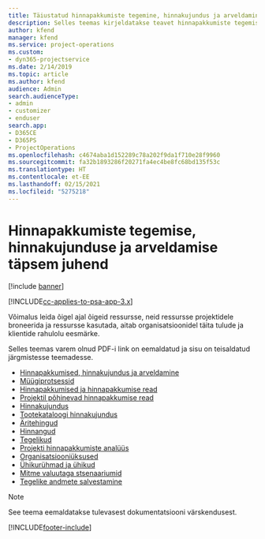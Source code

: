 ```yaml
---
title: Täiustatud hinnapakkumiste tegemine, hinnakujundus ja arveldamine
description: Selles teemas kirjeldatakse teavet hinnapakkumiste tegemise, arveldamise ja hinnakujunduse kohta rakenduses Project Service Automation.
author: kfend
manager: kfend
ms.service: project-operations
ms.custom:
- dyn365-projectservice
ms.date: 2/14/2019
ms.topic: article
ms.author: kfend
audience: Admin
search.audienceType:
- admin
- customizer
- enduser
search.app:
- D365CE
- D365PS
- ProjectOperations
ms.openlocfilehash: c4674aba1d152289c78a202f9da1f710e28f9960
ms.sourcegitcommit: fa32b1893286f20271fa4ec4be8fc68bd135f53c
ms.translationtype: HT
ms.contentlocale: et-EE
ms.lasthandoff: 02/15/2021
ms.locfileid: "5275218"
---
```

# <a name="advanced-quoting-pricing-and-billing-guide"></a>Hinnapakkumiste tegemise, hinnakujunduse ja arveldamise täpsem juhend

[!include [banner](../../includes/psa-now-project-operations.md)]

[!INCLUDE[cc-applies-to-psa-app-3.x](../../includes/cc-applies-to-psa-app-3x.md)]

Võimalus leida õigel ajal õigeid ressursse, neid ressursse projektidele broneerida ja ressursse kasutada, aitab organisatsioonidel täita tulude ja klientide rahulolu eesmärke. 

Selles teemas varem olnud PDF-i link on eemaldatud ja sisu on teisaldatud järgmistesse teemadesse.

- [Hinnapakkumised, hinnakujundus ja arveldamine](../quote-bill-price.md)
- [Müügiprotsessid](../basic-sales-process.md)
- [Hinnapakkumised ja hinnapakkumise read](../basic-quote-lines.md)
- [Projektil põhinevad hinnapakkumise read](../product-based-quote-lines.md)
- [Hinnakujundus](../basic-pricing.md)
- [Tootekataloogi hinnakujundus](../product-catalog-pricing.md)
- [Äritehingud](../basic-business-transactions.md)
- [Hinnangud](../estimates.md)
- [Tegelikud](../actuals.md)
- [Projekti hinnapakkumiste analüüs](../basic-analyzing-quotes.md)
- [Organisatsiooniüksused](../advanced-organizational.md)
- [Ühikurühmad ja ühikud](../advanced-units.md)
- [Mitme valuutaga stsenaariumid](../advanced-currency.md)
- [Tegelike andmete salvestamine](../advanced-actuals.md)

> [!NOTE]
> See teema eemaldatakse tulevasest dokumentatsiooni värskendusest. 


[!INCLUDE[footer-include](../../includes/footer-banner.md)]